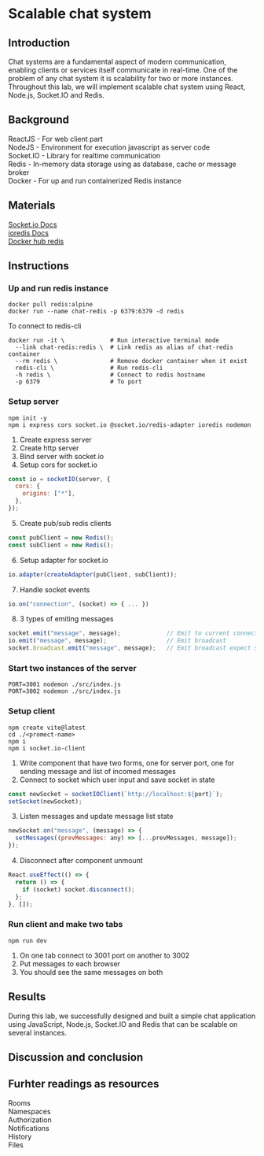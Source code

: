 # Scalable chat system

## Introduction
Chat systems are a fundamental aspect of modern communication, enabling clients or services itself communicate in real-time. One of the problem of any chat system it is scalability for two or more instances. Throughout this lab, we will implement scalable chat system using React, Node.js, Socket.IO and Redis.

## Background
ReactJS - For web client part <br/> 
NodeJS - Environment for execution javascript as server code <br/>
Socket.IO - Library for realtime communication <br />
Redis - In-memory data storage using as database, cache or message broker <br />
Docker - For up and run containerized Redis instance

## Materials
[Socket.io Docs](https://socket.io/docs/v4/redis-adapter/) <br />
[ioredis Docs](https://ioredis.readthedocs.io/en/stable/README/) <br />
[Docker hub redis](https://hub.docker.com/_/redis) <br />

## Instructions
### Up and run redis instance
```
docker pull redis:alpine
docker run --name chat-redis -p 6379:6379 -d redis
```
To connect to redis-cli
```
docker run -it \             # Run interactive terminal mode
  --link chat-redis:redis \  # Link redis as alias of chat-redis container
  --rm redis \               # Remove docker container when it exist
  redis-cli \                # Run redis-cli
  -h redis \                 # Connect to redis hostname
  -p 6379                    # To port
```

### Setup server
```
npm init -y
npm i express cors socket.io @socket.io/redis-adapter ioredis nodemon
```
1. Create express server
2. Create http server
3. Bind server with socket.io
4. Setup cors for socket.io
```js
const io = socketIO(server, {
  cors: {
    origins: ["*"],
  },
});
```
5. Create pub/sub redis clients
```js
const pubClient = new Redis();
const subClient = new Redis();
```
6. Setup adapter for socket.io
```js
io.adapter(createAdapter(pubClient, subClient));
```
7. Handle socket events
```js
io.on("connection", (socket) => { ... })
```
8. 3 types of emiting messages
```js
socket.emit("message", message);             // Emit to current connection
io.emit("message", message);                 // Emit broadcast
socket.broadcast.emit("message", message);   // Emit broadcast expect sender
```
### Start two instances of the server
```
PORT=3001 nodemon ./src/index.js
PORT=3002 nodemon ./src/index.js
```

### Setup client
```
npm create vite@latest
cd ./<promect-name>
npm i
npm i socket.io-client
```
1. Write component that have two forms, one for server port, one for sending message and list of incomed messages
2. Connect to socket which user input and save socket in state
```jsx
const newSocket = socketIOClient(`http://localhost:${port}`);
setSocket(newSocket);
```
3. Listen messages and update message list state
```js
newSocket.on("message", (message) => {
  setMessages((prevMessages: any) => [...prevMessages, message]);
});
```
4. Disconnect after component unmount
```js
React.useEffect(() => {
  return () => {
    if (socket) socket.disconnect();
  };
}, []);
```
### Run client and make two tabs
```
npm run dev
```
1. On one tab connect to 3001 port on another to 3002
2. Put messages to each browser
3. You should see the same messages on both

## Results
During this lab, we successfully designed and built a simple chat application using JavaScript, Node.js, Socket.IO and Redis that can be scalable on several instances.

## Discussion and conclusion

## Furhter readings as resources
Rooms <br />
Namespaces <br />
Authorization <br />
Notifications <br />
History <br />
Files <br />
